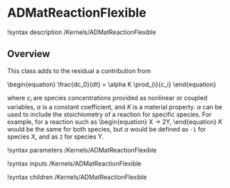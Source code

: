 # ADMatReactionFlexible

!syntax description /Kernels/ADMatReactionFlexible

## Overview

This class adds to the residual a contribution from

\begin{equation}
\frac{dc_0}{dt} = \alpha K \prod_{i}{c_i}
\end{equation}

where $c_i$ are species concentrations provided as nonlinear or coupled variables, $\alpha$ is a constant coefficient, and $K$ is a material property. $\alpha$ can be used to include the stoichiometry of a reaction for specific species. For example, for a reaction such as
\begin{equation}
X -> 2Y,
\end{equation}
$K$ would be the same for both species, but $\alpha$ would be defined as `-1` for species X, and as `2` for species Y.

!syntax parameters /Kernels/ADMatReactionFlexible

!syntax inputs /Kernels/ADMatReactionFlexible

!syntax children /Kernels/ADMatReactionFlexible
